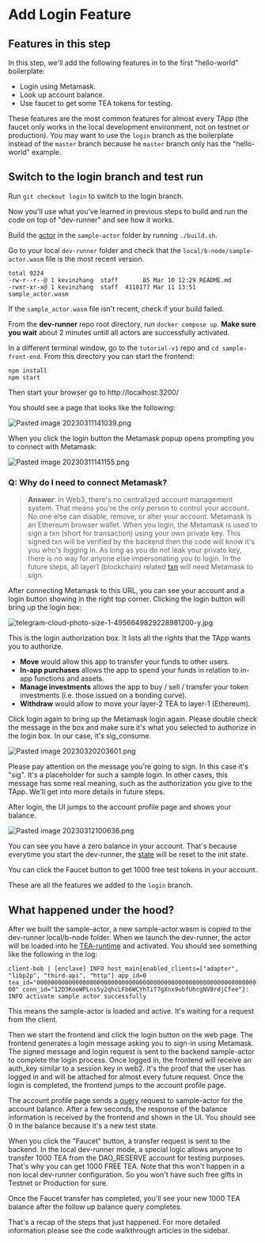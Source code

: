 # Add Login Feature

## Features in this step

In this step, we'll add the following features in to the first "hello-world" boilerplate:

* Login using Metamask.
* Look up account balance.
* Use faucet to get some TEA tokens for testing.

These features are the most common features for almost every TApp (the faucet only works in the local development environment, not on testnet or production). You may want to use the `login` branch as the boilerplate instead of the `master` branch because he `master` branch only has the "hello-world" example.

## Switch to the login branch and test run

Run `git checkout login` to switch to the login branch.

Now you'll use what you've learned in previous steps to build and run the code on top of "dev-runner" and see how it works.

Build the [actor](../../z\_glossary/actor.md) in the `sample-actor` folder by running `./build.sh`.

Go to your local `dev-runner` folder and check that the `local/b-node/sample-actor.wasm` file is the most recent version.

```
total 9224
-rw-r--r--@ 1 kevinzhang  staff       85 Mar 10 12:29 README.md
-rwxr-xr-x@ 1 kevinzhang  staff  4118177 Mar 11 13:51 sample_actor.wasm
```

If the `sample_actor.wasm` file isn't recent, check if your build failed.

From the **dev-runner** repo root directory, run `docker compose up`. **Make sure you wait** about 2 minutes untill all actors are successfully activated.

In a different terminal window, go to the `tutorial-v1` repo and `cd sample-front-end`. From this directory you can start the frontend:

```
npm install
npm start
```

Then start your browser go to http://localhost:3200/

You should see a page that looks like the following:

![Pasted image 20230311141039.png](<../../../../obsidian/Pasted image 20230311141039.png>)

When you click the login button the Metamask popup opens prompting you to connect with Metamask:

![Pasted image 20230311141155.png](<../../../../obsidian/Pasted image 20230311141155.png>)

### Q: Why do I need to connect Metamask?

> **Answer**: In Web3, there's no centralized account management system. That means you're the only person to control your account. No one else can disable, remove, or alter your account. Metamask is an Ethereum browser wallet. When you login, the Metamask is used to sign a txn (short for transaction) using your own private key. This signed txn will be verified by the backend then the code will know it's you who's logging in. As long as you do not leak your private key, there is no way for anyone else impersonating you to login. In the future steps, all layer1 (blockchain) related [txn](../../z\_glossary/txn.md) will need Metamask to sign.

After connecting Metamask to this URL, you can see your account and a login button showing in the right top corner. Clicking the login button will bring up the login box:

![telegram-cloud-photo-size-1-4956649829228981200-y.jpg](../../../../obsidian/telegram-cloud-photo-size-1-4956649829228981200-y.jpg)

This is the login authorization box. It lists all the rights that the TApp wants you to authorize.

* **Move** would allow this app to transfer your funds to other users.
* **In-app purchases** allows the app to spend your funds in relation to in-app functions and assets.
* **Manage investments** allows the app to buy / sell / transfer your token investments (i.e. those issued on a bonding curve).
* **Withdraw** would allow to move your layer-2 TEA to layer-1 (Ethereum).

Click login again to bring up the Metamask login again. Please double check the message in the box and make sure it's what you selected to authorize in the login box. In our case, it's sig\_consume.

![Pasted image 20230320203601.png](<../../../../obsidian/Pasted image 20230320203601.png>)

Please pay attention on the message you're going to sign. In this case it's "sig". It's a placeholder for such a sample login. In other cases, this message has some real meaning, such as the authorization you give to the TApp. We'll get into more details in future steps.

After login, the UI jumps to the account profile page and shows your balance.

![Pasted image 20230312100636.png](<../../../../obsidian/Pasted image 20230312100636.png>)

You can see you have a zero balance in your account. That's because everytime you start the dev-runner, the [state](../../z\_glossary/state.md) will be reset to the init state.

You can click the Faucet button to get 1000 free test tokens in your account.

These are all the features we added to the `login` branch.

## What happened under the hood?

After we built the sample-actor, a new sample-actor.wasm is copied to the dev-runner local/b-node folder. When we launch the dev-runner, the actor will be loaded into he [TEA-runtime](../../z\_glossary/mini-runtime.md) and activated. You should see something like the following in the log:

`client-bob | [enclave] INFO host_main{enabled_clients=["adapter", "libp2p", "third-api", "http"] app_id=0 tea_id="0000000000000000000000000000000000000000000000000000000000000000" conn_id="12D3KooWPLns5y2qhcLFb6WCYhTiT7gXnx9ubfUhcgNV8rdjCfee"}: INFO activate sample actor successfully`

This means the sample-actor is loaded and active. It's waiting for a request from the client.

Then we start the frontend and click the login button on the web page. The frontend generates a login message asking you to sign-in using Metamask. The signed message and login request is sent to the backend sample-actor to complete the login process. Once logged in, the frontend will receive an auth\_key similar to a session key in web2. It's the proof that the user has logged in and will be attached for almost every future request. Once the login is completed, the frontend jumps to the account profile page.

The account profile page sends a [query](../../z\_glossary/queries.md) request to sample-actor for the account balance. After a few seconds, the response of the balance information is received by the frontend and shown in the UI. You should see 0 in the balance because it's a new test state.

When you click the "Faucet" button, a transfer request is sent to the backend. In the local dev-runner mode, a special logic allows anyone to transfer 1000 TEA from the DAO\_RESERVE account for testing purposes. That's why you can get 1000 FREE TEA. Note that this won't happen in a non local dev-runner configuration. So you won't have such free gifts in Testnet or Production for sure.

Once the Faucet transfer has completed, you'll see your new 1000 TEA balance after the follow up balance query completes.

That's a recap of the steps that just happened. For more detailed information please see the code walkthrough articles in the sidebar.
